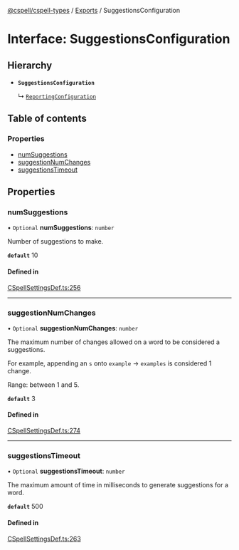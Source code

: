 [@cspell/cspell-types](../README.md) / [Exports](../modules.md) / SuggestionsConfiguration

# Interface: SuggestionsConfiguration

## Hierarchy

- **`SuggestionsConfiguration`**

  ↳ [`ReportingConfiguration`](ReportingConfiguration.md)

## Table of contents

### Properties

- [numSuggestions](SuggestionsConfiguration.md#numsuggestions)
- [suggestionNumChanges](SuggestionsConfiguration.md#suggestionnumchanges)
- [suggestionsTimeout](SuggestionsConfiguration.md#suggestionstimeout)

## Properties

### numSuggestions

• `Optional` **numSuggestions**: `number`

Number of suggestions to make.

**`default`** 10

#### Defined in

[CSpellSettingsDef.ts:256](https://github.com/streetsidesoftware/cspell/blob/e5b7f09/packages/cspell-types/src/CSpellSettingsDef.ts#L256)

___

### suggestionNumChanges

• `Optional` **suggestionNumChanges**: `number`

The maximum number of changes allowed on a word to be considered a suggestions.

For example, appending an `s` onto `example` -> `examples` is considered 1 change.

Range: between 1 and 5.

**`default`** 3

#### Defined in

[CSpellSettingsDef.ts:274](https://github.com/streetsidesoftware/cspell/blob/e5b7f09/packages/cspell-types/src/CSpellSettingsDef.ts#L274)

___

### suggestionsTimeout

• `Optional` **suggestionsTimeout**: `number`

The maximum amount of time in milliseconds to generate suggestions for a word.

**`default`** 500

#### Defined in

[CSpellSettingsDef.ts:263](https://github.com/streetsidesoftware/cspell/blob/e5b7f09/packages/cspell-types/src/CSpellSettingsDef.ts#L263)
